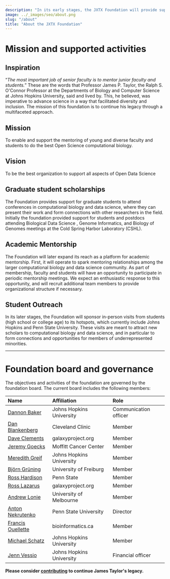 ```yaml
---
description: "In its early stages, the JXTX Foundation will provide support for graduate students to attend conferences in computational biology and data science, where they can present their work and form connections with other researchers in the field."
image: ../_images/seo/about.png
slug: "/about"
title: "About the JXTX Foundation"
---
```


# Mission and supported activities

## Inspiration

“_The most important job of senior faculty is to mentor junior faculty and students._” These are the words that Professor James P. Taylor, the Ralph S. O'Connor Professor at the Departments of Biology and Computer Science at Johns Hopkins University, said and lived by. This, he believed, was imperative to advance science in a way that facilitated diversity and inclusion. The mission of this foundation is to continue his legacy through a multifaceted approach.

## Mission

To enable and support the mentoring of young and diverse faculty and students to do the best Open Science computational biology.

## Vision

To be the best organization to support all aspects of Open Data Science

## Graduate student scholarships

The Foundation provides support for graduate students to attend conferences in computational biology and data science, where they can present their work and form connections with other researchers in the field. Initially the foundation provided support for students and postdocs attending Biological Data Science , Genome Informatics, and Biology of Genomes meetings at the Cold Spring Harbor Laboratory (CSHL).

## Academic Mentorship

The Foundation will later expand its reach as a platform for academic mentorship. First, it will operate to spark mentoring relationships among the larger computational biology and data science community. As part of membership, faculty and students will have an opportunity to participate in periodic mentorship meetings. We expect an enthusiastic response to this opportunity, and will recruit additional team members to provide organizational structure if necessary.

## Student Outreach

In its later stages, the Foundation will sponsor in-person visits from students (high school or college age) to its hotspots, which currently include Johns Hopkins and Penn State University. These visits are meant to attract new scholars to computational biology and data science, and in particular to form connections and opportunities for members of underrepresented minorities.

---

# Foundation board and governance

The objectives and activities of the foundation are governed by the foundation board. The current board includes the following members:

| Name                                                                                    | Affiliation                          | Role                  |
| :-------------------------------------------------------------------------------------- | :----------------------------------- | :-------------------- |
| [Dannon Baker](https://github.com/dannon)                                               | Johns Hopkins University             | Communication officer |
| [Dan Blankenberg](https://www.lerner.ccf.org/gmi/blankenberg/)                          | Cleveland Clinic                     | Member                |
| [Dave Clements](https://www.linkedin.com/in/clements)                                   | galaxyproject.org                    | Member                |
| [Jeremy Goecks](https://www.goeckslab.org/)                                             | Moffitt Cancer Center                | Member                |
| [Meredith Greif](https://soc.jhu.edu/directory/meredith-greif/)                         | Johns Hopkins University             | Member                |
| [Björn Grüning](https://github.com/bgruening)                                           | University of Freiburg               | Member                |
| [Ross Hardison](https://science.psu.edu/bmb/people/rch8)                                | Penn State                           | Member                |
| [Ross Lazarus](https://www.linkedin.com/in/rosslazarus/?originalSubdomain=au)           | galaxyproject.org                    | Member                |
| [Andrew Lonie](https://www.melbournebioinformatics.org.au/people/andrew-lonie/)         | University of Melbourne              | Member                |
| [Anton Nekrutenko](https://nekrut.github.io/lab_site/)                                  | Penn State University                | Director              |
| [Francis Ouellette](https://www.linkedin.com/in/francisouellette/?originalSubdomain=ca) | bioinformatics.ca                    | Member                |
| [Michael Schatz](https://schatz-lab.org/)                                               | Johns Hopkins University             | Member                |
| [Jenn Vessio](https://www.linkedin.com/in/jennifer-vessio-00498014/)                    | Johns Hopkins University             | Financial officer     |

**Please consider [contributing][1] to continue James Taylor's legacy.**

[1]: /donate
